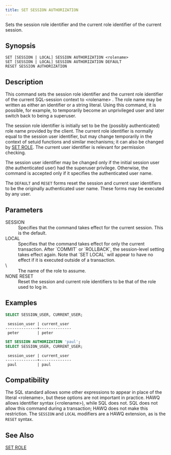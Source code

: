 ```yaml
---
title: SET SESSION AUTHORIZATION
---
```


<!--
Licensed to the Apache Software Foundation (ASF) under one
or more contributor license agreements.  See the NOTICE file
distributed with this work for additional information
regarding copyright ownership.  The ASF licenses this file
to you under the Apache License, Version 2.0 (the
"License"); you may not use this file except in compliance
with the License.  You may obtain a copy of the License at

  http://www.apache.org/licenses/LICENSE-2.0

Unless required by applicable law or agreed to in writing,
software distributed under the License is distributed on an
"AS IS" BASIS, WITHOUT WARRANTIES OR CONDITIONS OF ANY
KIND, either express or implied.  See the License for the
specific language governing permissions and limitations
under the License.
-->

Sets the session role identifier and the current role identifier of the current session.

## Synopsis<a id="topic1__section2"></a>

``` pre
SET [SESSION | LOCAL] SESSION AUTHORIZATION <rolename>
SET [SESSION | LOCAL] SESSION AUTHORIZATION DEFAULT
RESET SESSION AUTHORIZATION
```

## Description<a id="topic1__section3"></a>

This command sets the session role identifier and the current role identifier of the current SQL-session context to \<rolename\> . The role name may be written as either an identifier or a string literal. Using this command, it is possible, for example, to temporarily become an unprivileged user and later switch back to being a superuser.

The session role identifier is initially set to be the (possibly authenticated) role name provided by the client. The current role identifier is normally equal to the session user identifier, but may change temporarily in the context of setuid functions and similar mechanisms; it can also be changed by [SET ROLE](SET-ROLE.html). The current user identifier is relevant for permission checking.

The session user identifier may be changed only if the initial session user (the authenticated user) had the superuser privilege. Otherwise, the command is accepted only if it specifies the authenticated user name.

The `DEFAULT` and `RESET` forms reset the session and current user identifiers to be the originally authenticated user name. These forms may be executed by any user.

## Parameters<a id="topic1__section4"></a>

<dt>SESSION  </dt>
<dd>Specifies that the command takes effect for the current session. This is the default.</dd>

<dt>LOCAL  </dt>
<dd>Specifies that the command takes effect for only the current transaction. After `COMMIT` or `ROLLBACK`, the session-level setting takes effect again. Note that `SET LOCAL` will appear to have no effect if it is executed outside of a transaction.</dd>

<dt> \<rolename\>   </dt>
<dd>The name of the role to assume.</dd>

<dt>NONE  
RESET  </dt>
<dd>Reset the session and current role identifiers to be that of the role used to log in.</dd>

## Examples<a id="topic1__section5"></a>

``` sql
SELECT SESSION_USER, CURRENT_USER;
```
``` pre
 session_user | current_user 
--------------+--------------
 peter        | peter
```
``` sql
SET SESSION AUTHORIZATION 'paul';
SELECT SESSION_USER, CURRENT_USER;
```
``` pre
 session_user | current_user 
--------------+--------------
 paul         | paul
```

## Compatibility<a id="topic1__section6"></a>

The SQL standard allows some other expressions to appear in place of the literal \<rolename\>, but these options are not important in practice. HAWQ allows identifier syntax (\<rolename\>), while SQL does not. SQL does not allow this command during a transaction; HAWQ does not make this restriction. The `SESSION` and `LOCAL` modifiers are a HAWQ extension, as is the `RESET` syntax.

## See Also<a id="topic1__section7"></a>

[SET ROLE](SET-ROLE.html)
